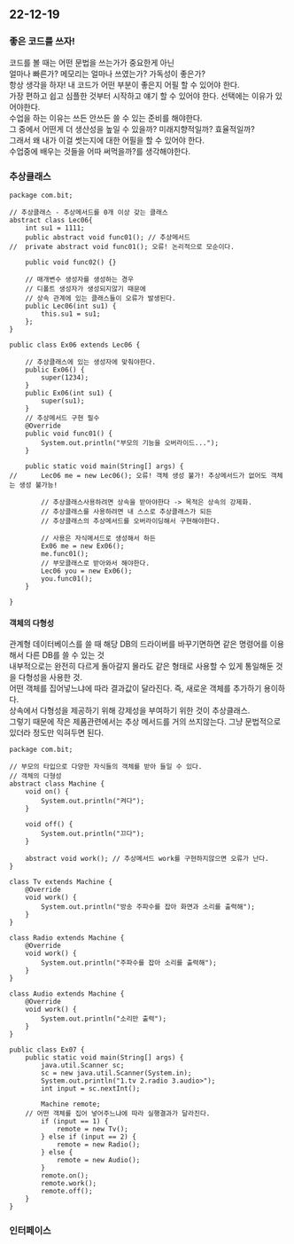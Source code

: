 ## 22-12-19

### 좋은 코드를 쓰자!
코드를 볼 때는 어떤 문법을 쓰는가가 중요한게 아닌   
얼마나 빠른가? 메모리는 얼마나 쓰였는가? 가독성이 좋은가?    
항상 생각을 하자! 내 코드가 어떤 부분이 좋은지 어필 할 수 있어야 한다.    
가장 편하고 쉽고 심플한 것부터 시작하고 얘기 할 수 있어야 한다. 선택에는 이유가 있어야한다.    
수업을 하는 이유는 쓰든 안쓰든 쓸 수 있는 준비를 해야한다.    
그 중에서 어떤게 더 생산성을 높일 수 있을까? 미래지향적일까? 효율적일까?    
그래서 왜 내가 이걸 썻는지에 대한 어필을 할 수 있어야 한다.    
수업중에 배우는 것들을 어따 써먹을까?를 생각해야한다.    

### 추상클래스
```
package com.bit;

// 추상클래스 - 추상메서드를 0개 이상 갖는 클래스
abstract class Lec06{
	int su1 = 1111;
	public abstract void func01(); // 추상메서드
//	private abstract void func01(); 오류! 논리적으로 모순이다.
	
	public void func02() {}
	
	// 매개변수 생성자를 생성하는 경우
	// 디폴트 생성자가 생성되지않기 때문에
	// 상속 관계에 있는 클래스들이 오류가 발생된다.
	public Lec06(int su1) {
		this.su1 = su1;
	};
}

public class Ex06 extends Lec06 {
	
	// 추상클래스에 있는 생성자에 맞춰야한다.
	public Ex06() {
		super(1234);
	}
	public Ex06(int su1) {
		super(su1);
	}
	// 추상메서드 구현 필수
	@Override
	public void func01() {
		System.out.println("부모의 기능을 오버라이드...");
	}

	public static void main(String[] args) {
//		Lec06 me = new Lec06(); 오류! 객체 생성 불가! 추상메서드가 없어도 객체는 생성 불가능!
		
		// 추상클래스사용하려면 상속을 받아야한다 -> 목적은 상속의 강제화.
		// 추상클래스를 사용하려면 내 스스로 추상클래스가 되든
		// 추상클래스의 추상메서드를 오버라이딩해서 구현해야한다.
		
		// 사용은 자식메서드로 생성해서 하든
		Ex06 me = new Ex06();
		me.func01();
		// 부모클래스로 받아와서 해야한다.
		Lec06 you = new Ex06();
		you.func01();
	}

}

```
#### 객체의 다형성
관계형 데이터베이스를 쓸 때 해당 DB의 드라이버를 바꾸기면하면 같은 명령어를 이용해서 다른 DB를 쓸 수 있는 것        
내부적으로는 완전히 다르게 돌아갈지 몰라도 같은 형태로 사용할 수 있게 통일해둔 것을 다형성을 사용한 것.    
어떤 객체를 집어넣느냐에 따라 결과값이 달라진다. 즉, 새로운 객체를 추가하기 용이하다.    
상속에서 다형성을 제공하기 위해 강제성을 부여하기 위한 것이 추상클래스.    
그렇기 때문에 작은 제품관련에서는 추상 메서드를 거의 쓰지않는다. 그냥 문법적으로 있더라 정도만 익혀두면 된다.    
```
package com.bit;

// 부모의 타입으로 다양한 자식들의 객체를 받아 들일 수 있다.
// 객체의 다형성
abstract class Machine {
	void on() {
		System.out.println("켜다");
	}

	void off() {
		System.out.println("끄다");
	}

	abstract void work(); // 추상메서드 work를 구현하지않으면 오류가 난다.
}

class Tv extends Machine {
	@Override
	void work() {
		System.out.println("방송 주파수를 잡아 화면과 소리를 출력해");
	}
}

class Radio extends Machine {
	@Override
	void work() {
		System.out.println("주파수를 잡아 소리를 출력해");
	}
}

class Audio extends Machine {
	@Override
	void work() {
		System.out.println("소리만 출력");
	}
}

public class Ex07 {
	public static void main(String[] args) {
		java.util.Scanner sc;
		sc = new java.util.Scanner(System.in);
		System.out.println("1.tv 2.radio 3.audio>");
		int input = sc.nextInt();

		Machine remote;
    // 어떤 객체를 집어 넣어주느냐에 따라 실행결과가 달라진다.
		if (input == 1) {
			remote = new Tv();
		} else if (input == 2) {
			remote = new Radio();
		} else {
			remote = new Audio();
		}
		remote.on();
		remote.work();
		remote.off();
	}
}

```
### 인터페이스
